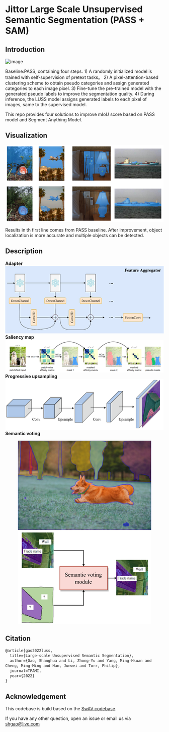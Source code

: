 # Jittor Large Scale Unsupervised Semantic Segmentation (PASS + SAM)
	
## Introduction
![image](https://user-images.githubusercontent.com/20515144/196449430-5ac6a88c-24ea-4a82-8a45-cd244aeb0b3b.png)

Baseline:PASS, containing four steps. 1) A randomly initialized model is trained with self-supervision of pretext tasks。 2) A pixel-attention-based clustering scheme to obtain pseudo categories and assign generated categories to each image pixel. 3) Fine-tune the pre-trained model with the generated pseudo labels to improve the segmentation quality. 4) During inference, the LUSS model assigns generated labels to each pixel of images, same to the supervised model. 

This repo provides four solutions to improve mIoU score based on PASS model and Segment Anything Model. 

## Visualization
<img src="https://github.com/20throokie/SAMPASS-jittor/blob/master/vis/visualization.png">

Results in th first line comes from PASS baseline. After improvement, object localization is more accurate and multiple objects can be detected.

## Description

**Adapter**
<img src="https://github.com/20throokie/SAMPASS-jittor/blob/master/vis/adapter.png">
**Saliency map**
<img src="https://github.com/20throokie/SAMPASS-jittor/blob/master/vis/saliency.png">
**Progressive upsampling**
<img src="https://github.com/20throokie/SAMPASS-jittor/blob/master/vis/progressive_upsampling.png">
**Semantic voting**
<figure class="half">
    <img src="https://github.com/20throokie/SAMPASS-jittor/blob/master/vis/sam1.png">
    <img src="https://github.com/20throokie/SAMPASS-jittor/blob/master/vis/sam2.png">
</figure>


## Citation
```
@article{gao2022luss,
  title={Large-scale Unsupervised Semantic Segmentation},
  author={Gao, Shanghua and Li, Zhong-Yu and Yang, Ming-Hsuan and Cheng, Ming-Ming and Han, Junwei and Torr, Philip},
  journal=TPAMI,
  year={2022}
}
```

## Acknowledgement

This codebase is build based on the [SwAV codebase](https://github.com/facebookresearch/swav).

If you have any other question, open an issue or email us via shgao@live.com


